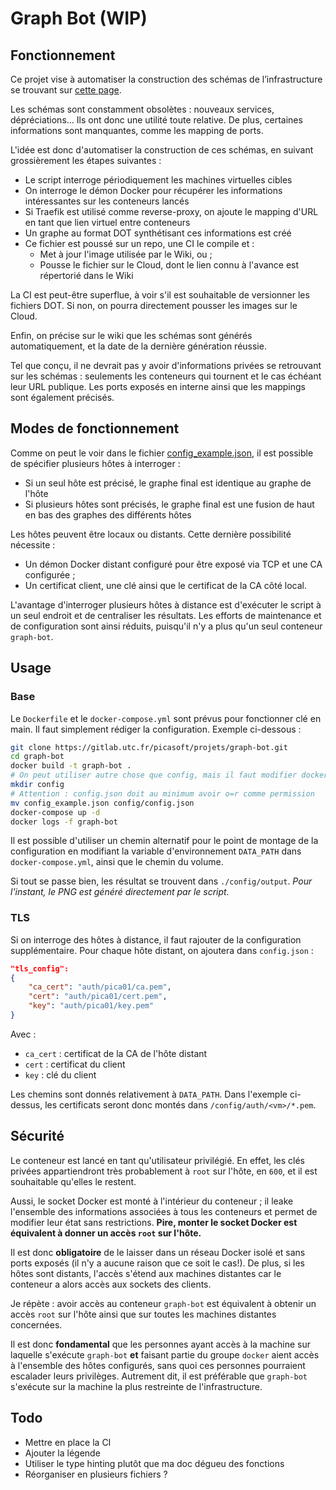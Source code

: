 # Graph Bot (WIP)

## Fonctionnement

Ce projet vise à automatiser la construction des schémas de l’infrastructure se trouvant sur [cette page](https://wiki.picasoft.net/doku.php?id=infrastructure:architecture_globale).

Les schémas sont constamment obsolètes : nouveaux services, dépréciations... Ils ont donc une utilité toute relative. De plus, certaines informations sont manquantes, comme les mapping de ports.

L'idée est donc d'automatiser la construction de ces schémas, en suivant grossièrement les étapes suivantes :

* Le script interroge périodiquement les machines virtuelles cibles
* On interroge le démon Docker pour récupérer les informations intéressantes sur les conteneurs lancés
* Si Traefik est utilisé comme reverse-proxy, on ajoute le mapping d'URL en tant que lien virtuel entre conteneurs
* Un graphe au format DOT synthétisant ces informations est créé
* Ce fichier est poussé sur un repo, une CI le compile et :
	* Met à jour l'image utilisée par le Wiki, ou ;
	* Pousse le fichier sur le Cloud, dont le lien connu à l'avance est répertorié dans le Wiki

La CI est peut-être superflue, à voir s'il est souhaitable de versionner les fichiers DOT. Si non, on pourra directement pousser les images sur le Cloud.

Enfin, on précise sur le wiki que les schémas sont générés automatiquement, et la date de la dernière génération réussie.

Tel que conçu, il ne devrait pas y avoir d'informations privées se retrouvant sur les schémas : seulements les conteneurs qui tournent et le cas échéant leur URL publique. Les ports exposés en interne ainsi que les mappings sont également précisés.

## Modes de fonctionnement

Comme on peut le voir dans le fichier [config_example.json](./config_example.json), il est possible de spécifier plusieurs hôtes à interroger :

* Si un seul hôte est précisé, le graphe final est identique au graphe de l'hôte
* Si plusieurs hôtes sont précisés, le graphe final est une fusion de haut en bas des graphes des différents hôtes

Les hôtes peuvent être locaux ou distants. Cette dernière possibilité nécessite :
* Un démon Docker distant configuré pour être exposé via TCP et une CA configurée ;
* Un certificat client, une clé ainsi que le certificat de la CA côté local.

L'avantage d'interroger plusieurs hôtes à distance est d'exécuter le script à un seul endroit et de centraliser les résultats.
Les efforts de maintenance et de configuration sont ainsi réduits, puisqu'il n'y a plus qu'un seul conteneur `graph-bot`.

## Usage

### Base

Le `Dockerfile` et le `docker-compose.yml` sont prévus pour fonctionner clé en main. Il faut simplement rédiger la configuration. Exemple ci-dessous :

```bash
git clone https://gitlab.utc.fr/picasoft/projets/graph-bot.git
cd graph-bot
docker build -t graph-bot .
# On peut utiliser autre chose que config, mais il faut modifier docker-compose.yml
mkdir config
# Attention : config.json doit au minimum avoir o=r comme permission
mv config_example.json config/config.json
docker-compose up -d
docker logs -f graph-bot
```

Il est possible d'utiliser un chemin alternatif pour le point de montage de la configuration en modifiant la variable d'environnement `DATA_PATH` dans `docker-compose.yml`, ainsi que le chemin du volume.

Si tout se passe bien, les résultat se trouvent dans `./config/output`.
*Pour l'instant, le PNG est généré directement par le script.*

### TLS

Si on interroge des hôtes à distance, il faut rajouter de la configuration supplémentaire. Pour chaque hôte distant, on ajoutera dans `config.json` :

```json
"tls_config":
{
	"ca_cert": "auth/pica01/ca.pem",
	"cert": "auth/pica01/cert.pem",
	"key": "auth/pica01/key.pem"
}
```

Avec :
* `ca_cert` : certificat de la CA de l'hôte distant
* `cert` : certificat du client
* `key`  : clé du client

Les chemins sont donnés relativement à `DATA_PATH`. Dans l'exemple ci-dessus, les certificats seront donc montés dans `/config/auth/<vm>/*.pem`.

## Sécurité

Le conteneur est lancé en tant qu'utilisateur privilégié. En effet, les clés privées appartiendront très probablement à `root` sur l'hôte, en `600`, et il est souhaitable qu'elles le restent.

Aussi, le socket Docker est monté à l'intérieur du conteneur ; il leake l'ensemble des informations associées à tous les conteneurs et permet de modifier leur état sans restrictions.
**Pire, monter le socket Docker est équivalent à donner un accès `root` sur l'hôte.**

Il est donc **obligatoire** de le laisser dans un réseau Docker isolé et sans ports exposés (il n'y a aucune raison que ce soit le cas!).
De plus, si les hôtes sont distants, l'accès s'étend aux machines distantes car le conteneur a alors accès aux sockets des clients.

Je répète : avoir accès au conteneur `graph-bot` est équivalent à obtenir un accès `root` sur l'hôte ainsi que sur toutes les machines distantes concernées.

Il est donc **fondamental** que les personnes ayant accès à la machine sur laquelle s'exécute `graph-bot` **et** faisant partie du groupe `docker` aient accès à l'ensemble des hôtes configurés, sans quoi ces personnes pourraient escalader leurs privilèges. Autrement dit, il est préférable que `graph-bot` s'exécute sur la machine la plus restreinte de l'infrastructure.

## Todo

* Mettre en place la CI
* Ajouter la légende
* Utiliser le type hinting plutôt que ma doc dégueu des fonctions
* Réorganiser en plusieurs fichiers ?
